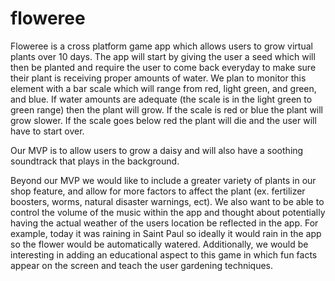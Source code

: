 # floweree

Floweree is a cross platform game app which allows users to grow virtual plants over 10 days. The app will start by giving the user a seed which will then be planted and require the user to come back everyday to make sure their plant is receiving proper amounts of water. We plan to monitor this element with a bar scale which will range from red, light green, and green, and blue. If water amounts are adequate (the scale is in the light green to green range) then the plant will grow. If the scale is red or blue the plant will grow slower. If the scale goes below red the plant will die and the user will have to start over. 


Our MVP is to allow users to grow a daisy and will also have a soothing soundtrack that plays in the background.


Beyond our MVP we would like to include a greater variety of plants in our shop feature, and allow for more factors to affect the plant (ex. fertilizer boosters, worms, natural disaster warnings, ect). We also want to be able to control the volume of the music within the app and thought about potentially having the actual weather of the users location be reflected in the app. For example, today it was raining in Saint Paul so ideally it would rain in the app so the flower would be automatically watered. Additionally, we would be interesting in adding an educational aspect to this game in which fun facts appear on the screen and teach the user gardening techniques. 


